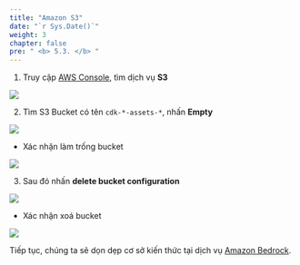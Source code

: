 ```yaml
---
title: "Amazon S3"
date: "`r Sys.Date()`"
weight: 3
chapter: false
pre: " <b> 5.3. </b> "
---
```


1. Truy cập [AWS Console](https://console.aws.amazon.com/console), tìm dịch vụ **S3**

![](/images/5.cleanup/0005-s3.png)

2. Tìm S3 Bucket có tên `cdk-*-assets-*`, nhấn **Empty**

![](/images/5.cleanup/0001-s3.png)

- Xác nhận làm trống bucket

![](/images/5.cleanup/0002-s3.png)

3. Sau đó nhấn **delete bucket configuration**

![](/images/5.cleanup/0003-s3.png)

- Xác nhận xoá bucket

![](/images/5.cleanup/0004-s3.png)

Tiếp tục, chúng ta sẽ dọn dẹp cơ sở kiến thức tại dịch vụ [Amazon Bedrock](5-cleanup/5.4-knowledgebase/).
